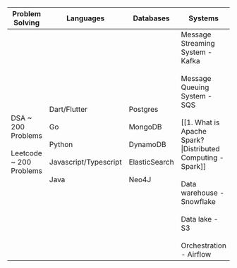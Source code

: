 
| Problem Solving                                   | Languages                                                                     | Databases                                                                 | Systems                                                                                                                                                                                                                        | Cloud                                                                                                                                                                                              | Dev Ops                  |
| ------------------------------------------------- | ----------------------------------------------------------------------------- | ------------------------------------------------------------------------- | ------------------------------------------------------------------------------------------------------------------------------------------------------------------------------------------------------------------------------ | -------------------------------------------------------------------------------------------------------------------------------------------------------------------------------------------------- | ------------------------ |
| DSA ~ 200 Problems<br><br>Leetcode ~ 200 Problems | Dart/Flutter<br><br>Go<br><br>Python<br><br>Javascript/Typescript<br><br>Java | Postgres<br><br>MongoDB<br><br>DynamoDB<br><br>ElasticSearch<br><br>Neo4J | Message Streaming System - Kafka<br><br>Message Queuing System - SQS<br><br>[[1. What is Apache Spark?\|Distributed Computing - Spark]]<br><br>Data warehouse - Snowflake<br><br>Data lake - S3<br><br>Orchestration - Airflow | AWS Solutions Architect - Associate<br><br>AWS Solutions Architect - Professional<br><br>AWS Developer - Associate<br><br>AWS Data Engineer - Associate<br><br>AWS Advance Networking - Speciality | Docker<br><br>Kubernetes |
